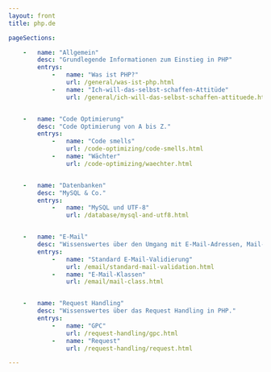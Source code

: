 ```yaml
---
layout: front
title: php.de

pageSections:

    -   name: "Allgemein"
        desc: "Grundlegende Informationen zum Einstieg in PHP"
        entrys:
            -   name: "Was ist PHP?"
                url: /general/was-ist-php.html
            -   name: "Ich-will-das-selbst-schaffen-Attitüde"
                url: /general/ich-will-das-selbst-schaffen-attituede.html


    -   name: "Code Optimierung"
        desc: "Code Optimierung von A bis Z."
        entrys:
            -   name: "Code smells"
                url: /code-optimizing/code-smells.html
            -   name: "Wächter"
                url: /code-optimizing/waechter.html


    -   name: "Datenbanken"
        desc: "MySQL & Co."
        entrys:
            -   name: "MySQL und UTF-8"
                url: /database/mysql-and-utf8.html


    -   name: "E-Mail"
        desc: "Wissenswertes über den Umgang mit E-Mail-Adressen, Mail-Servern, und Mailer-Klassen."
        entrys:
            -   name: "Standard E-Mail-Validierung"
                url: /email/standard-mail-validation.html
            -   name: "E-Mail-Klassen"
                url: /email/mail-class.html


    -   name: "Request Handling"
        desc: "Wissenswertes über das Request Handling in PHP."
        entrys:
            -   name: "GPC"
                url: /request-handling/gpc.html
            -   name: "Request"
                url: /request-handling/request.html

---
```

